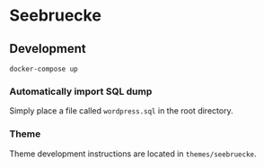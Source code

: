# Seebruecke

## Development

`docker-compose up`

### Automatically import SQL dump

Simply place a file called `wordpress.sql` in the root directory.

### Theme

Theme development instructions are located in `themes/seebruecke`.
